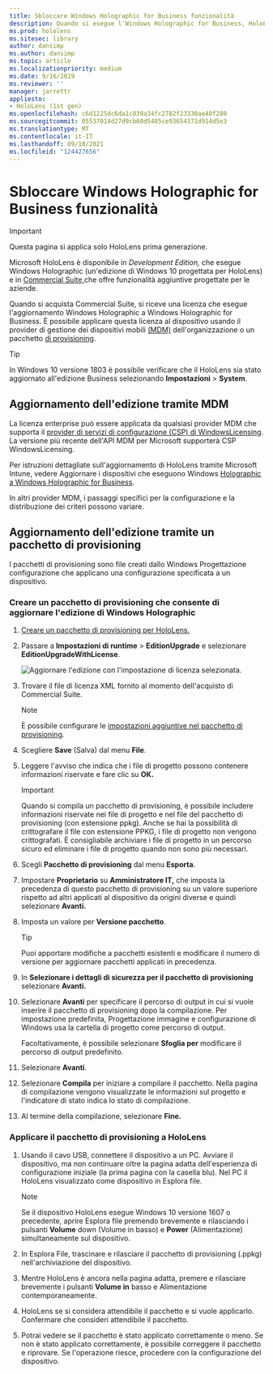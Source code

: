 ```yaml
---
title: Sbloccare Windows Holographic for Business funzionalità
description: Quando si esegue l'Windows Holographic for Business, HoloLens offre funzionalità aggiuntive progettate per le aziende.
ms.prod: hololens
ms.sitesec: library
author: dansimp
ms.author: dansimp
ms.topic: article
ms.localizationpriority: medium
ms.date: 9/16/2019
ms.reviewer: ''
manager: jarrettr
appliesto:
- HoloLens (1st gen)
ms.openlocfilehash: c6d1225dc6da1c039a34fc2782f23330ae40f280
ms.sourcegitcommit: 05537014d27d9cb60d5485ce93654371d914d5e3
ms.translationtype: MT
ms.contentlocale: it-IT
ms.lasthandoff: 09/10/2021
ms.locfileid: "124427656"
---
```

# <a name="unlock-windows-holographic-for-business-features"></a>Sbloccare Windows Holographic for Business funzionalità

> [!IMPORTANT]
> Questa pagina si applica solo HoloLens prima generazione.

Microsoft HoloLens è disponibile in *Development Edition,* che esegue Windows Holographic (un'edizione di Windows 10 progettata per HoloLens) e in [Commercial Suite,](hololens-commercial-features.md)che offre funzionalità aggiuntive progettate per le aziende.

Quando si acquista Commercial Suite, si riceve una licenza che esegue l'aggiornamento Windows Holographic a Windows Holographic for Business. È possibile applicare questa licenza al dispositivo usando il provider di gestione dei dispositivi mobili [(MDM)](#edition-upgrade-by-using-mdm) dell'organizzazione o un pacchetto [di provisioning](#edition-upgrade-by-using-a-provisioning-package).

> [!TIP]
> In Windows 10 versione 1803 è possibile verificare che il HoloLens sia stato aggiornato all'edizione Business selezionando **Impostazioni**  >  **System**.

## <a name="edition-upgrade-by-using-mdm"></a>Aggiornamento dell'edizione tramite MDM

La licenza enterprise può essere applicata da qualsiasi provider MDM che supporta il [provider di servizi di configurazione (CSP) di WindowsLicensing](https://msdn.microsoft.com/library/windows/hardware/dn904983.aspx). La versione più recente dell'API MDM per Microsoft supporterà CSP WindowsLicensing.

Per istruzioni dettagliate sull'aggiornamento di HoloLens tramite Microsoft Intune, vedere Aggiornare i dispositivi che eseguono Windows [Holographic a Windows Holographic for Business](/intune/holographic-upgrade).

 In altri provider MDM, i passaggi specifici per la configurazione e la distribuzione dei criteri possono variare.

## <a name="edition-upgrade-by-using-a-provisioning-package"></a>Aggiornamento dell'edizione tramite un pacchetto di provisioning

I pacchetti di provisioning sono file creati dallo Windows Progettazione configurazione che applicano una configurazione specificata a un dispositivo.

### <a name="create-a-provisioning-package-that-upgrades-the-windows-holographic-edition"></a>Creare un pacchetto di provisioning che consente di aggiornare l'edizione di Windows Holographic

1. [Creare un pacchetto di provisioning per HoloLens.](hololens-provisioning.md)
1. Passare a **Impostazioni di runtime**  >  **EditionUpgrade** e selezionare **EditionUpgradeWithLicense**.

    ![Aggiornare l'edizione con l'impostazione di licenza selezionata.](images/icd1.png)

1. Trovare il file di licenza XML fornito al momento dell'acquisto di Commercial Suite.

    > [!NOTE]
    > È possibile configurare le [impostazioni aggiuntive nel pacchetto di provisioning](hololens-provisioning.md).

1. Scegliere **Save** (Salva) dal menu **File**. 

1. Leggere l'avviso che indica che i file di progetto possono contenere informazioni riservate e fare clic su **OK.**

    > [!IMPORTANT]
    > Quando si compila un pacchetto di provisioning, è possibile includere informazioni riservate nei file di progetto e nel file del pacchetto di provisioning (con estensione ppkg). Anche se hai la possibilità di crittografare il file con estensione PPKG, i file di progetto non vengono crittografati. È consigliabile archiviare i file di progetto in un percorso sicuro ed eliminare i file di progetto quando non sono più necessari.

1. Scegli **Pacchetto di provisioning** dal menu **Esporta**.

1. Impostare **Proprietario** su **Amministratore IT,** che imposta la precedenza di questo pacchetto di provisioning su un valore superiore rispetto ad altri applicati al dispositivo da origini diverse e quindi selezionare **Avanti.**

1. Imposta un valore per **Versione pacchetto**.

    > [!TIP]
    > Puoi apportare modifiche a pacchetti esistenti e modificare il numero di versione per aggiornare pacchetti applicati in precedenza.

1. In **Selezionare i dettagli di sicurezza per il pacchetto di provisioning** selezionare **Avanti.**

1. Selezionare **Avanti** per specificare il percorso di output in cui si vuole inserire il pacchetto di provisioning dopo la compilazione. Per impostazione predefinita, Progettazione immagine e configurazione di Windows usa la cartella di progetto come percorso di output.

    Facoltativamente, è possibile selezionare **Sfoglia per** modificare il percorso di output predefinito.

1. Selezionare **Avanti**.

1. Selezionare **Compila** per iniziare a compilare il pacchetto. Nella pagina di compilazione vengono visualizzate le informazioni sul progetto e l'indicatore di stato indica lo stato di compilazione.

1. Al termine della compilazione, selezionare **Fine.**

### <a name="apply-the-provisioning-package-to-hololens"></a>Applicare il pacchetto di provisioning a HoloLens

1. Usando il cavo USB, connettere il dispositivo a un PC. Avviare il dispositivo, ma non  continuare oltre la pagina adatta dell'esperienza di configurazione iniziale (la prima pagina con la casella blu). Nel PC il HoloLens visualizzato come dispositivo in Esplora file.

    > [!NOTE]
    > Se il dispositivo HoloLens esegue Windows 10 versione 1607 o precedente, aprire Esplora file premendo brevemente e rilasciando i pulsanti **Volume** down (Volume in basso) e **Power** (Alimentazione) simultaneamente sul dispositivo.

1. In Esplora File, trascinare e rilasciare il pacchetto di provisioning (.ppkg) nell'archiviazione del dispositivo.

1. Mentre HoloLens è ancora nella  pagina adatta, premere e rilasciare  brevemente i pulsanti **Volume in** basso e Alimentazione contemporaneamente.

1. HoloLens se si considera attendibile il pacchetto e si vuole applicarlo. Confermare che consideri attendibile il pacchetto.

1. Potrai vedere se il pacchetto è stato applicato correttamente o meno. Se non è stato applicato correttamente, è possibile correggere il pacchetto e riprovare. Se l'operazione riesce, procedere con la configurazione del dispositivo.
